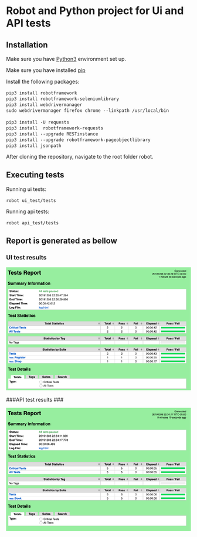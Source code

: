 # Robot and Python project for Ui and API tests #

## Installation  ##
Make sure you have [Python3](https://realpython.com/installing-python/) environment set up.

Make sure you have installed [pip](https://pip.pypa.io/en/stable/installing/)

Install the following packages:
```
pip3 install robotframework
pip3 install robotframework-seleniumlibrary
pip3 install webdrivermanager
sudo webdrivermanager firefox chrome --linkpath /usr/local/bin

pip3 install -U requests
pip3 install  robotframework-requests
pip3 install --upgrade RESTinstance
pip3 install --upgrade robotframework-pageobjectlibrary
pip3 install jsonpath
```
After cloning the repository, navigate to the root folder robot.
## Executing tests ##
Running ui tests:
```
robot ui_test/tests
```

Running api tests:
```
robot api_test/tests
```

## Report is generated as bellow ##

### UI test results ###

![Image of UI Report](UI_report.png)

###API test results ###

![Image of API Report](API_report.png)
